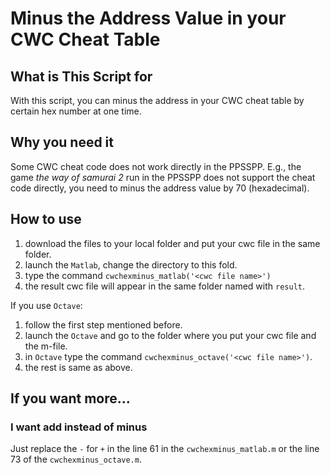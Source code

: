 # Minus the Address Value in your CWC Cheat Table
## What is This Script for
With this script, you can minus the address in your CWC cheat table by certain hex number at one time.
## Why you need it
Some CWC cheat code does not work directly in the PPSSPP. E.g., the game *the way of samurai 2* run in the PPSSPP does not support the cheat code directly, you need to minus the address value by 70 (hexadecimal).
## How to use
1. download the files to your local folder and put your cwc file in the same folder.
2. launch the `Matlab`, change the directory to this fold.
3. type the command `cwchexminus_matlab('<cwc file name>')`
1. the result cwc file will appear in the same folder named with `result`.

If you use `Octave`:
1. follow the first step mentioned before.
1. launch the `Octave` and go to the folder where you put your cwc file and the m-file.
1. in `Octave` type the command `cwchexminus_octave('<cwc file name>')`.
1. the rest is same as above.
## If you want more...
### I want add instead of minus
Just replace the `-` for `+` in the line 61 in the `cwchexminus_matlab.m` or the line 73 of the `cwchexminus_octave.m`.
